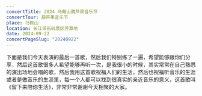 ```yaml
---
concertTitle: 2024 马鞍山葫芦果音乐节
concertTour: 葫芦果音乐节
place: 马鞍山
location: 长江采石矶景区芳草地
date: 2024-09-22
concertPageSlug: "20240922"
---
```

下面是我们今天表演的最后一首歌，然后我们特别练了一遍，希望能够跟你们分享，然后这首歌很多人希望能够再听一次，是我很小的时候，其实常常在自己熟悉的演出场地会唱的歌，然后我用这首歌祝福人们的生活，然后也祝福听音乐的生涯或者是做音乐的生涯里，每一个人都可以找到很真实的亲近音乐的意义，这首歌叫《留下来陪你生活》，非常非常谢谢今天相聚的大家。
